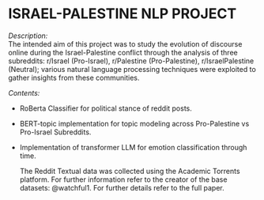 # ISRAEL-PALESTINE NLP PROJECT

*Description:*  
The intended aim of this project was to study the evolution of discourse online during the Israel-Palestine conflict through the analysis of 
three subreddits: r/Israel (Pro-Israel), r/Palestine (Pro-Palestine), r/IsraelPalestine (Neutral); various natural language processing techniques were
exploited to gather insights from these communities.


*Contents:*
- RoBerta Classifier for political stance of reddit posts.
- BERT-topic implementation for topic modeling across Pro-Palestine vs Pro-Israel Subreddits.
- Implementation of transformer LLM for emotion classification through time.

  The Reddit Textual data was collected using the Academic Torrents platform. For further information refer to the creator of the base datasets: @watchful1.
For further details refer to the full paper.
